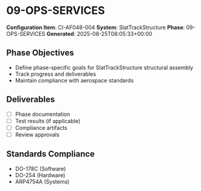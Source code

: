 # 09-OPS-SERVICES

**Configuration Item**: CI-AF048-004
**System**: SlatTrackStructure
**Phase**: 09-OPS-SERVICES
**Generated**: 2025-08-25T08:05:33+00:00

## Phase Objectives
- Define phase-specific goals for SlatTrackStructure structural assembly
- Track progress and deliverables
- Maintain compliance with aerospace standards

## Deliverables
- [ ] Phase documentation
- [ ] Test results (if applicable)
- [ ] Compliance artifacts
- [ ] Review approvals

## Standards Compliance
- DO-178C (Software)
- DO-254 (Hardware)
- ARP4754A (Systems)

